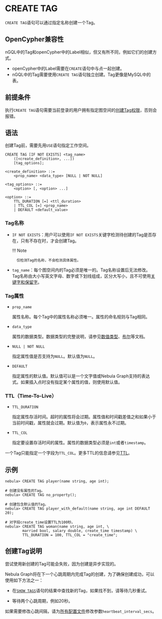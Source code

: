 # CREATE TAG

`CREATE TAG`语句可以通过指定名称创建一个Tag。

## OpenCypher兼容性

nGQL中的Tag和openCypher中的Label相似，但又有所不同，例如它们的创建方式。

* openCypher中的Label需要在`CREATE`语句中与点一起创建。
* nGQL中的Tag需要使用`CREATE TAG`语句独立创建。Tag更像是MySQL中的表。

## 前提条件

执行`CREATE TAG`语句需要当前登录的用户拥有指定图空间的[创建Tag权限](../../7.data-security/1.authentication/3.role-list.md)，否则会报错。

## 语法

创建Tag前，需要先用`USE`语句指定工作空间。

```ngql
CREATE TAG [IF NOT EXISTS] <tag_name>
    ([<create_definition>, ...])
    [tag_options];

<create_definition> ::=
    <prop_name> <data_type> [NULL | NOT NULL]

<tag_options> ::=
    <option> [, <option> ...]

<option> ::=
    TTL_DURATION [=] <ttl_duration>
    | TTL_COL [=] <prop_name>
    | DEFAULT <default_value>
```

### Tag名称

- `IF NOT EXISTS`：用户可以使用`IF NOT EXISTS`关键字检测待创建的Tag是否存在，只有不存在时，才会创建Tag。

  !!! Note

        仅检测Tag的名称，不会检测具体属性。

- `tag_name`：每个图空间内的Tag必须是唯一的。Tag名称设置后无法修改。Tag名称由大小写英文字母、数字或下划线组成，区分大写小，且不可使用[关键字和保留字](../../3.ngql-guide/1.nGQL-overview/keywords-and-reserved-words.md)。

### Tag属性

- `prop_name`

    属性名称。每个Tag中的属性名称必须唯一。属性的命名规则与Tag相同。

- `data_type`

    属性的数据类型。数据类型的完整说明，请参见[数值类型](../3.data-types/1.numeric.md)、[布尔](../3.data-types/2.boolean.md)等文档。

- `NULL | NOT NULL`

    指定属性值是否支持为`NULL`。默认值为`NULL`。

- `DEFAULT`

    指定属性的默认值。默认值可以是一个文字值或Nebula Graph支持的表达式。如果插入点时没有指定某个属性的值，则使用默认值。

### TTL（Time-To-Live）

- `TTL_DURATION`

    指定属性存活时间。超时的属性将会过期。属性值和时间戳差值之和如果小于当前时间戳，属性就会过期。默认值为`0`，表示属性永不过期。

- `TTL_COL`

    指定要设置存活时间的属性。属性的数据类型必须是`int`或者`timestamp`。

一个Tag只能指定一个字段为`TTL_COL`。更多TTL的信息请参见[TTL](../8.clauses-and-options/ttl-options.md)。

## 示例

```ngql
nebula> CREATE TAG player(name string, age int);

# 创建没有属性的Tag。
nebula> CREATE TAG no_property(); 

# 创建包含默认值的Tag。
nebula> CREATE TAG player_with_default(name string, age int DEFAULT 20);

# 对字段create_time设置TTL为100秒。
nebula> CREATE TAG woman(name string, age int, \
        married bool, salary double, create_time timestamp) \
        TTL_DURATION = 100, TTL_COL = "create_time";
```

## 创建Tag说明

尝试使用新创建的Tag可能会失败，因为创建是异步实现的。

Nebula Graph将在下一个心跳周期内完成Tag的创建，为了确保创建成功，可以使用如下方法之一：

- 在[`SHOW TAGS`](4.show-tags.md)语句的结果中查找新的Tag，如果找不到，请等待几秒重试。

- 等待两个心跳周期，例如20秒。

如果需要修改心跳间隔，请为[所有配置文件](../../5.configurations-and-logs/1.configurations/1.configurations.md)修改参数`heartbeat_interval_secs`。
